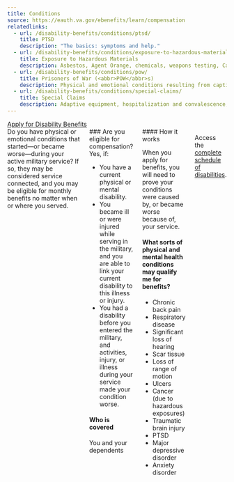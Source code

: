 ```yaml
---
title: Conditions
source: https://eauth.va.gov/ebenefits/learn/compensation
relatedlinks:
  - url: /disability-benefits/conditions/ptsd/
    title: PTSD
    description: "The basics: symptoms and help."
  - url: /disability-benefits/conditions/exposure-to-hazardous-materials/
    title: Exposure to Hazardous Materials
    description: Asbestos, Agent Orange, chemicals, weapons testing, Camp Lejeune, radiation, and more.
  - url: /disability-benefits/conditions/pow/
    title: Prisoners of War (<abbr>POW</abbr>s)
    description: Physical and emotional conditions resulting from captivity.
  - url: /disability-benefits/conditions/special-claims/
    title: Special Claims
    description: Adaptive equipment, hospitalization and convalescence, dentistry, individual unemployability, and more.
---
```


<div class="main" role="main" markdown="0">

<div class="va-action-bar--header">
  <div class="row">
    <div class="small-12 columns">
      <a class="usa-button-primary va-button-primary" href="/disability-benefits/apply-for-benefits/">Apply for Disability Benefits</a>
    </div>
  </div>
</div>

<div class="section one" markdown="0">



<div class="primary" markdown="0">
<div class="row" markdown="0">
<div class="small-12 columns" markdown="1">
<div markdown="1">
Do you have physical or emotional conditions that started—or became worse—during your active military service? If so, they may be considered service connected, and you may be eligible for monthly benefits no matter when or where you served.
</div>
<div class="call-out" markdown="1">
### Are you eligible for compensation?
Yes, if:

- You have a current physical or mental disability.
- You became ill or were injured while serving in the military, and you are able to link your current disability to this illness or injury.
- You had a disability before you entered the military, and activities, injury, or illness during your service made your condition worse.

#### Who is covered

You and your dependents
</div>
<div markdown="1">
#### How it works

When you apply for benefits, you will need to prove your conditions were caused by, or became worse because of, your service.


#### What sorts of physical and mental health conditions may qualify me for benefits?

- Chronic back pain
- Respiratory disease
- Significant loss of hearing
- Scar tissue
- Loss of range of motion
- Ulcers
- Cancer (due to hazardous exposures)
- Traumatic brain injury
- PTSD
- Major depressive disorder
- Anxiety disorder
</div>

Access the [complete schedule of disabilities](http://www.benefits.va.gov/warms/bookc.asp).
</div>


</div>
</div>


